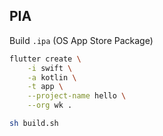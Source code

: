 ## PIA

Build `.ipa` (OS App Store Package)

```bash
flutter create \
    -i swift \
    -a kotlin \
    -t app \
    --project-name hello \
    --org wk .

sh build.sh
```